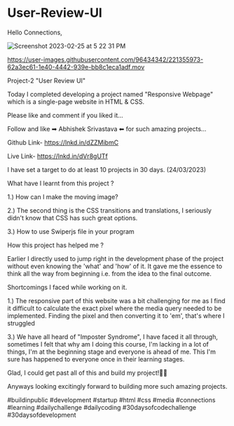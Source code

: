 # User-Review-UI

Hello Connections,


![Screenshot 2023-02-25 at 5 22 31 PM](https://user-images.githubusercontent.com/96434342/221355858-24e819f5-5133-4d32-b050-309cb982b942.png)




https://user-images.githubusercontent.com/96434342/221355973-62a3ec61-1e40-4442-939e-bb8c1eca1adf.mov







Project-2 "User Review UI"



Today I completed developing a project named "Responsive Webpage" which is a single-page website in HTML & CSS.



Please like and comment if you liked it...



Follow and like ➡ Abhishek Srivastava ⬅ for such amazing projects...



Github Link- https://lnkd.in/dZZMibmC

Live Link- https://lnkd.in/dVr8gUTf



I have set a target to do at least 10 projects in 30 days. (24/03/2023)





What have I learnt from this project ?



1.) How can I make the moving image?



2.) The second thing is the CSS transitions and translations, I seriously didn't know that CSS has such great options.



3.) How to use Swiperjs file in your program





How this project has helped me ?



Earlier I directly used to jump right in the development phase of the project without even knowing the 'what' and 'how' of it. It gave me the essence to think all the way from beginning i.e. from the idea to the final outcome.



Shortcomings I faced while working on it.



1.) The responsive part of this website was a bit challenging for me as I find it difficult to calculate the exact pixel where the media query needed to be implemented. Finding the pixel and then converting it to 'em', that's where I struggled





3.) We have all heard of "Imposter Syndrome", I have faced it all through, sometimes I felt that why am I doing this course, I'm lacking in a lot of things, I'm at the beginning stage and everyone is ahead of me. This I'm sure has happened to everyone once in their learning stages.



Glad, I could get past all of this and build my project!🙋‍♂️



Anyways looking excitingly forward to building more such amazing projects.



#buildinpublic #development #startup #html #css #media #connections #learning #dailychallenge #dailycoding #30daysofcodechallenge #30daysofdevelopment
